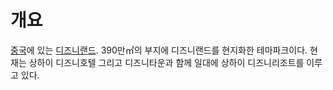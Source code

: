 # 개요

[중국](https://namu.wiki/w/%EC%A4%91%EA%B5%AD)에 있는 [디즈니랜드](https://namu.wiki/w/%EB%94%94%EC%A6%88%EB%8B%88%EB%9E%9C%EB%93%9C). 390만㎡의 부지에 디즈니랜드를 현지화한 테마파크이다. 현재는 상하이 디즈니호텔 그리고 디즈니타운과 함께 일대에 상하이 디즈니리조트를 이루고 있다.

